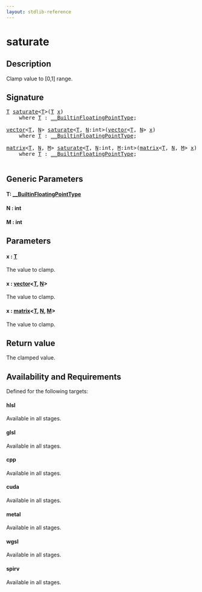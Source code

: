 ```yaml
---
layout: stdlib-reference
---
```


# saturate

## Description

Clamp value to [0,1] range.



## Signature 

<pre>
<a href="saturate.html#typeparam-T" class="code_type">T</a> <a href="saturate.html">saturate</a>&lt;<a href="saturate.html#typeparam-T" class="code_type">T</a>&gt;(<a href="saturate.html#typeparam-T" class="code_type">T</a> <a href="saturate.html#decl-x" class="code_param">x</a>)
    <span class='code_keyword'>where</span> <a href="saturate.html#typeparam-T" class="code_type">T</a> : <a href="../interfaces/0_builtinfloatingpointtype-029hm/index.html" class="code_type">__BuiltinFloatingPointType</a>;

<a href="../types/vector/index.html" class="code_type">vector</a>&lt;<a href="saturate.html#typeparam-T" class="code_type">T</a>, <a href="saturate.html#decl-N" class="code_var">N</a>&gt; <a href="saturate.html">saturate</a>&lt;<a href="saturate.html#typeparam-T" class="code_type">T</a>, <a href="saturate.html#decl-N" class="code_var">N</a>:<span class="code_keyword">int</span>&gt;(<a href="../types/vector/index.html" class="code_type">vector</a>&lt;<a href="saturate.html#typeparam-T" class="code_type">T</a>, <a href="saturate.html#decl-N" class="code_var">N</a>&gt; <a href="saturate.html#decl-x" class="code_param">x</a>)
    <span class='code_keyword'>where</span> <a href="saturate.html#typeparam-T" class="code_type">T</a> : <a href="../interfaces/0_builtinfloatingpointtype-029hm/index.html" class="code_type">__BuiltinFloatingPointType</a>;

<a href="../types/matrix/index.html" class="code_type">matrix</a>&lt;<a href="saturate.html#typeparam-T" class="code_type">T</a>, <a href="saturate.html#decl-N" class="code_var">N</a>, <a href="saturate.html#decl-M" class="code_var">M</a>&gt; <a href="saturate.html">saturate</a>&lt;<a href="saturate.html#typeparam-T" class="code_type">T</a>, <a href="saturate.html#decl-N" class="code_var">N</a>:<span class="code_keyword">int</span>, <a href="saturate.html#decl-M" class="code_var">M</a>:<span class="code_keyword">int</span>&gt;(<a href="../types/matrix/index.html" class="code_type">matrix</a>&lt;<a href="saturate.html#typeparam-T" class="code_type">T</a>, <a href="saturate.html#decl-N" class="code_var">N</a>, <a href="saturate.html#decl-M" class="code_var">M</a>&gt; <a href="saturate.html#decl-x" class="code_param">x</a>)
    <span class='code_keyword'>where</span> <a href="saturate.html#typeparam-T" class="code_type">T</a> : <a href="../interfaces/0_builtinfloatingpointtype-029hm/index.html" class="code_type">__BuiltinFloatingPointType</a>;

</pre>

## Generic Parameters

####  <a id="typeparam-T"></a>T: [\_\_BuiltinFloatingPointType](../interfaces/0_builtinfloatingpointtype-029hm/index.html)
####  <a id="decl-N"></a>N  : int
####  <a id="decl-M"></a>M  : int

## Parameters

####  <a id="decl-x"></a>x  : [T](saturate.html#typeparam-T)
The value to clamp.

####  <a id="decl-x"></a>x  : [vector](../types/vector/index.html)\<[T](../types/vector/index.html#typeparam-T), [N](../types/vector/index.html#decl-N)\>
The value to clamp.

####  <a id="decl-x"></a>x  : [matrix](../types/matrix/index.html)\<[T](.html), [N](../types/matrix/index.html#decl-N), [M](../types/matrix/index.html#decl-M)\>
The value to clamp.


## Return value
The clamped value.


## Availability and Requirements

Defined for the following targets:

#### hlsl
Available in all stages.

#### glsl
Available in all stages.

#### cpp
Available in all stages.

#### cuda
Available in all stages.

#### metal
Available in all stages.

#### wgsl
Available in all stages.

#### spirv
Available in all stages.



